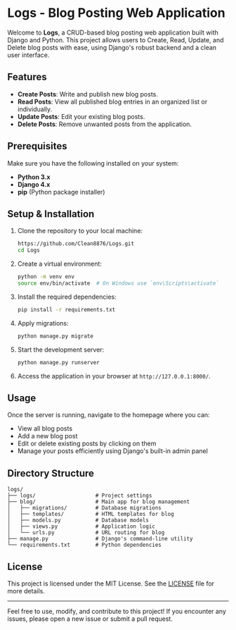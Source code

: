 # Logs - Blog Posting Web Application

Welcome to **Logs**, a CRUD-based blog posting web application built with Django and Python. This project allows users to Create, Read, Update, and Delete blog posts with ease, using Django's robust backend and a clean user interface.

## Features
- **Create Posts**: Write and publish new blog posts.
- **Read Posts**: View all published blog entries in an organized list or individually.
- **Update Posts**: Edit your existing blog posts.
- **Delete Posts**: Remove unwanted posts from the application.
  
## Prerequisites
Make sure you have the following installed on your system:
- **Python 3.x**
- **Django 4.x**
- **pip** (Python package installer)
  
## Setup & Installation

1. Clone the repository to your local machine:
   ```bash
   https://github.com/Clean8876/Logs.git
   cd Logs
   ```

2. Create a virtual environment:
   ```bash
   python -m venv env
   source env/bin/activate  # On Windows use `env\Scripts\activate`
   ```

3. Install the required dependencies:
   ```bash
   pip install -r requirements.txt
   ```

4. Apply migrations:
   ```bash
   python manage.py migrate
   ```

5. Start the development server:
   ```bash
   python manage.py runserver
   ```

6. Access the application in your browser at `http://127.0.0.1:8000/`.

## Usage
Once the server is running, navigate to the homepage where you can:
- View all blog posts
- Add a new blog post
- Edit or delete existing posts by clicking on them
- Manage your posts efficiently using Django's built-in admin panel

## Directory Structure
```
logs/
├── logs/                   # Project settings
├── blog/                   # Main app for blog management
│   ├── migrations/         # Database migrations
│   ├── templates/          # HTML templates for blog
│   ├── models.py           # Database models
│   ├── views.py            # Application logic
│   └── urls.py             # URL routing for blog
├── manage.py               # Django's command-line utility
└── requirements.txt        # Python dependencies
```



## License
This project is licensed under the MIT License. See the [LICENSE](LICENSE) file for more details.

---

Feel free to use, modify, and contribute to this project! If you encounter any issues, please open a new issue or submit a pull request.
